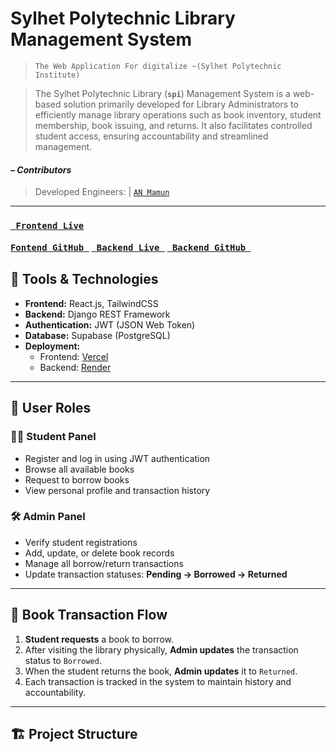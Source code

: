 #  Sylhet Polytechnic Library Management System 

> `The Web Application For digitalize ~(Sylhet Polytechnic Institute) `

> The Sylhet Polytechnic Library (**`spi`**) Management System is a web-based solution primarily developed for Library Administrators to efficiently manage library operations such as book inventory, student membership, book issuing, and returns. It also facilitates controlled student access, ensuring accountability and streamlined management.



####  *– Contributors*
> Developed Engineers: | [`AN Mamun`](https://anmamun0.vercel.app/) <br>

---
 
 
<h3> 
  
[  <code> Frontend Live </code>](https://spi-library.vercel.app/) [ <code> Fontend GitHub </code>](https://github.com/anmamun0/spi-library)  [ <code> Backend Live </code>](https://spi-library.onrender.com/)  [ <code> Backend GitHub </code>](https://github.com/anmamun0/polytechnic-library-system-Backend) 

</h3>

 
## 🧰 Tools & Technologies

- **Frontend:** React.js, TailwindCSS
- **Backend:** Django REST Framework
- **Authentication:** JWT (JSON Web Token)
- **Database:** Supabase (PostgreSQL)
- **Deployment:**  
  - Frontend: [Vercel](https://vercel.com)  
  - Backend: [Render](https://render.com)

---

## 👥 User Roles

### 🧑‍🎓 Student Panel
- Register and log in using JWT authentication
- Browse all available books
- Request to borrow books
- View personal profile and transaction history

### 🛠️ Admin Panel
- Verify student registrations
- Add, update, or delete book records
- Manage all borrow/return transactions
- Update transaction statuses: **Pending → Borrowed → Returned**

---

## 🔁 Book Transaction Flow

1. **Student requests** a book to borrow.
2. After visiting the library physically, **Admin updates** the transaction status to `Borrowed`.
3. When the student returns the book, **Admin updates** it to `Returned`.
4. Each transaction is tracked in the system to maintain history and accountability.

---

## 🏗️ Project Structure

